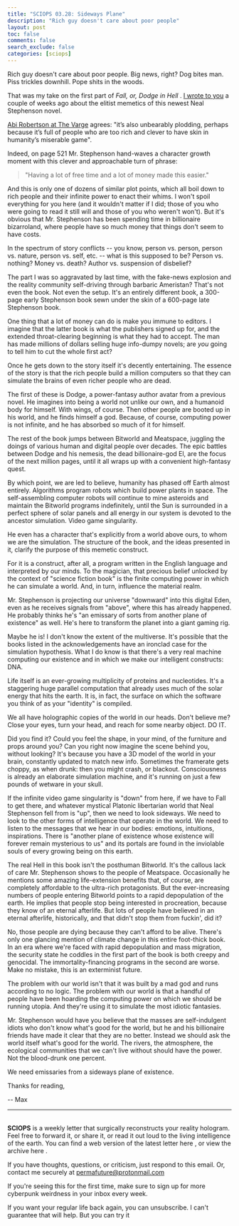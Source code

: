 ```yaml
---
title: "SCIOPS 03.28: Sideways Plane"
description: "Rich guy doesn't care about poor people"
layout: post
toc: false
comments: false
search_exclude: false
categories: [sciops]
---
```


Rich guy doesn't care about poor people. Big news, right? Dog bites man. Piss trickles downhill. Pope shits in the woods.

 That was my take on the first part of
 *Fall, or, Dodge in Hell* 
 .
 [I wrote to you](https://tinyletter.com/sciops/letters/sciops-03-25-reality-community) 
 a couple of weeks ago about the elitist memetics of this newest Neal Stephenson novel.




[Abi Robertson at The Varge](https://www.theverge.com/2019/6/16/18659718/neal-stephenson-fall-or-dodge-in-hell-science-fiction-cyberpunk-thriller-book-review) 
 agrees: "it’s also unbearably plodding, perhaps because it’s full of people who are too rich and clever to have skin in humanity’s miserable game".




 Indeed, on page 521 Mr. Stephenson hand-waves a character growth moment with this clever and approachable turn of phrase:




> 
> 
>  "Having a lot of free time and a lot of money made this easier."
>  
> 
> 
> 



 And this is only one of dozens of similar plot points, which all boil down to rich people and their infinite power to enact their whims. I won't spoil everything for you here (and it wouldn't matter if I did; those of you who were going to read it still will and those of you who weren't won't). But it's obvious that Mr. Stephenson has been spending time in billionaire bizarroland, where people have so much money that things don't seem to have costs.




 In the spectrum of story conflicts -- you know, person vs. person, person vs. nature, person vs. self, etc. -- what is this supposed to be? Person vs. nothing? Money vs. death? Author vs. suspension of disbelief?




 The part I was so aggravated by last time, with the fake-news explosion and the reality community self-driving through barbaric Ameristan? That's not even the book. Not even the setup. It's an entirely different book, a 300-page early Stephenson book sewn under the skin of a 600-page late Stephenson book.




 One thing that a lot of money can do is make you immune to editors. I imagine that the latter book is what the publishers signed up for, and the extended throat-clearing beginning is what they had to accept. The man has made millions of dollars selling huge info-dumpy novels; are
 *you* 
 going to tell him to cut the whole first act?




 Once he gets down to the story itself it's decently entertaining. The essence of the story is that the rich people build a million computers so that they can simulate the brains of even richer people who are dead.




 The first of these is Dodge, a power-fantasy author avatar from a previous novel. He imagines into being a world not unlike our own, and a humanoid body for himself. With wings, of course. Then other people are booted up in his world, and he finds himself a god. Because, of course, computing power is not infinite, and he has absorbed so much of it for himself.




 The rest of the book jumps between Bitworld and Meatspace, juggling the doings of various human and digital people over decades. The epic battles between Dodge and his nemesis, the dead billionaire-god El, are the focus of the next million pages, until it all wraps up with a convenient high-fantasy quest.




 By which point, we are led to believe, humanity has phased off Earth almost entirely. Algorithms program robots which build power plants in space. The self-assembling computer robots will continue to mine asteroids and maintain the Bitworld programs indefinitely, until the Sun is surrounded in a perfect sphere of solar panels and all energy in our system is devoted to the ancestor simulation. Video game singularity.




 He even has a character that's explicitly from a world above ours, to whom we are the simulation. The structure of the book, and the ideas presented in it, clarify the purpose of this memetic construct.




 For it is a construct, after all, a program written in the English language and interpreted by our minds. To the magician, that precious belief unlocked by the context of "science fiction book" is the finite computing power in which he can simulate a world. And, in turn, influence the material realm.




 Mr. Stephenson is projecting our universe "downward" into this digital Eden, even as he receives signals from "above", where this has already happened. He probably thinks he's "an emissary of sorts from another plane of existence" as well. He's here to transform the planet into a giant gaming rig.




 Maybe he is! I don't know the extent of the multiverse. It's possible that the books listed in the acknowledgements have an ironclad case for the simulation hypothesis. What I do know is that there's a very real machine computing our existence and in which we make our intelligent constructs: DNA.




 Life itself is an ever-growing multiplicity of proteins and nucleotides. It's a staggering huge parallel computation that already uses much of the solar energy that hits the earth. It is, in fact, the surface on which the software you think of as your "identity" is compiled.




 We all have holographic copies of the world in our heads. Don't believe me? Close your eyes, turn your head, and reach for some nearby object. DO IT.




 Did you find it? Could you feel the shape, in your mind, of the furniture and props around you? Can you right now imagine the scene behind you, without looking? It's because you have a 3D model of the world in your brain, constantly updated to match new info. Sometimes the framerate gets choppy, as when drunk: then you might crash, or blackout. Consciousness is already an elaborate simulation machine, and it's running on just a few pounds of wetware in your skull.




 If the infinite video game singularity is "down" from here, if we have to Fall to get there, and whatever mystical Platonic libertarian world that Neal Stephenson fell from is "up", then we need to look sideways. We need to look to the other forms of intelligence that operate in the world. We need to listen to the messages that we hear in our bodies: emotions, intuitions, inspirations. There is "another plane of existence whose existence will forever remain mysterious to us" and its portals are found in the inviolable souls of every growing being on this earth.




 The real Hell in this book isn't the posthuman Bitworld. It's the callous lack of care Mr. Stephenson shows to the people of Meatspace. Occasionally he mentions some amazing life-extension benefits that, of course, are completely affordable to the ultra-rich protagonists. But the ever-increasing numbers of people entering Bitworld points to a rapid depopulation of the earth. He implies that people stop being interested in procreation, because they know of an eternal afterlife. But lots of people have believed in an eternal afterlife, historically, and that didn't stop them from fuckin', did it?




 No, those people are dying because they can't afford to be alive. There's only one glancing mention of climate change in this entire foot-thick book. In an era where we're faced with rapid depopulation and mass migration, the security state he coddles in the first part of the book is both creepy and genocidal. The immortality-financing programs in the second are worse. Make no mistake, this is an exterminist future.




 The problem with our world isn't that it was built by a mad god and runs according to no logic. The problem with our world is that a handful of people have been hoarding the computing power on which we should be running utopia. And they're using it to simulate the most idiotic fantasies.




 Mr. Stephenson would have you believe that the masses are self-indulgent idiots who don't know what's good for the world, but he and his billionaire friends have made it clear that they are no better. Instead we should ask the world itself what's good for the world. The rivers, the atmosphere, the ecological communities that we can't live without should have the power. Not the blood-drunk one percent.




 We need emissaries from a sideways plane of existence.




 Thanks for reading,
   

 -- Max





---


###### 
**SCIOPS** 
 is a weekly letter that surgically reconstructs your reality hologram. Feel free to forward it, or share it, or read it out loud to the living intelligence of the earth. You can find a web version of the
 latest letter here
 , or view the
 archive here
 .
 

 If you have thoughts, questions, or criticism, just respond to this email. Or, contact me securely at
 permafuture@protonmail.com


 If you're seeing this for the first time, make sure to
 sign up
 for more cyberpunk weirdness in your inbox every week.
 

 If you want your regular life back again, you can unsubscribe. I can't guarantee that will help. But you can try it

